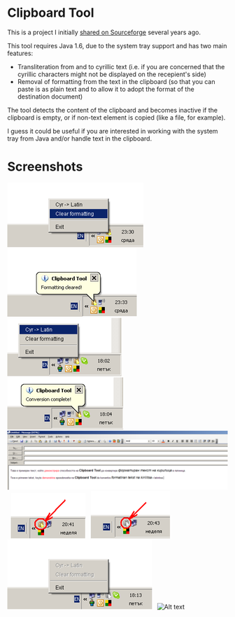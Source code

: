 Clipboard Tool
==============

This is a project I initially [shared on Sourceforge](https://sourceforge.net/projects/clipboard-tool/) several years ago.

This tool requires Java 1.6, due to the system tray support and has two main features:
  * Transliteration from and to cyrillic text (i.e. if you are concerned that the cyrillic characters might not be displayed on the recepient's side)
  * Removal of formatting from the text in the clipboard (so that you can paste is as plain text and to allow it to adopt the format of the destination document)

The tool detects the content of the clipboard and becomes inactive if the clipboard is empty, or if non-text element is copied (like a file, for example).

I guess it could be useful if you are interested in working with the system tray from Java and/or handle text in the clipboard.

Screenshots
===========
![Title](screenshots/ct_clear_formatting_menu.png "Clear formatting menu") &nbsp;
![Alt text](screenshots/ct_clear_formatting_notification.png "Clear formatting notification") &nbsp;
![Alt text](screenshots/ct_conver_cyrillic_to_latin_menu.png "Transliteration menu") &nbsp;
![Alt text](screenshots/ct_conver_cyrillic_to_latin_notification.png "Transliteration notification") &nbsp;
![Alt text](screenshots/ct_conver_cyrillic_to_latin_sample.png "Transliteration by preserving the original formatting") &nbsp;
![Alt text](screenshots/ct_started_active.png "Tool started, active") &nbsp;
![Alt text](screenshots/ct_started_inactive.png "Tool started, inactive") &nbsp;
![Alt text](screenshots/ct_started_inactive_menu.png "Tool started, inactive") &nbsp;
![Alt text](screenshots/ct_tray_menu.png "Clear formatting notification") &nbsp;
